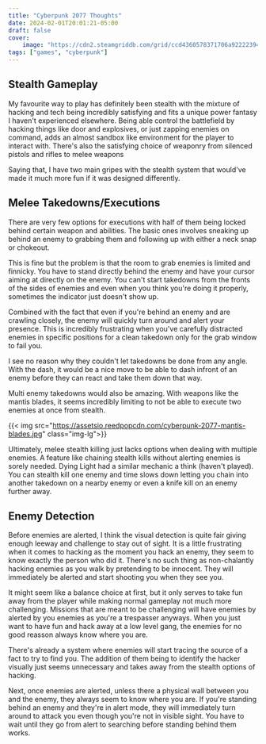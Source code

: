 ```yaml
---
title: "Cyberpunk 2077 Thoughts"
date: 2024-02-01T20:01:21-05:00
draft: false
cover:
    image: "https://cdn2.steamgriddb.com/grid/ccd4360578371706a922223949ed452b.png"
tags: ["games", "cyberpunk"]
---
```


## Stealth Gameplay

My favourite way to play has definitely been stealth with the mixture of hacking and tech being incredibly satisfying and fits a unique power fantasy I haven't experienced elsewhere. Being able control the battlefield by hacking things like door and explosives, or just zapping enemies on command, adds an almost sandbox like environment for the player to interact with. There's also the satisfying choice of weaponry from silenced pistols and rifles to melee weapons

Saying that, I have two main gripes with the stealth system that would've made it much more fun if it was designed differently.

## Melee Takedowns/Executions

There are very few options for executions with half of them being locked behind certain weapon and abilities. The basic ones involves sneaking up behind an enemy to grabbing them and following up with either a neck snap or chokeout.

This is fine but the problem is that the room to grab enemies is limited and finnicky. You have to stand directly behind the enemy and have your cursor aiming at directly on the enemy. You can't start takedowns from the fronts of the sides of enemies and even when you think you're doing it properly, sometimes the indicator just doesn't show up.

Combined with the fact that even if you're behind an enemy and are crawling closely, the enemy will quickly turn around and alert your presence. This is incredibly frustrating when you've carefully distracted enemies in specific positions for a clean takedown only for the grab window to fail you.

I see no reason why they couldn't let takedowns be done from any angle. With the dash, it would be a nice move to be able to dash infront of an enemy before they can react and take them down that way.

Multi enemy takedowns would also be amazing. With weapons like the mantis blades, it seems incredibly limiting to not be able to execute two enemies at once from stealth.

{{< img src="https://assetsio.reedpopcdn.com/cyberpunk-2077-mantis-blades.jpg" class="img-lg">}}

Ultimately, melee stealth killing just lacks options when dealing with multiple enemies. A feature like chaining stealth kills without alerting enemies is sorely needed. Dying Light had a similar mechanic a think (haven't played). You can stealth kill one enemy and time slows down letting you chain into another takedown on a nearby enemy or even a knife kill on an enemy further away.

## Enemy Detection

Before enemies are alerted, I think the visual detection is quite fair giving enough leeway and challenge to stay out of sight. It is a little frustrating when it comes to hacking as the moment you hack an enemy, they seem to know exactly the person who did it. There's no such thing as non-chalantly hacking enemies as you walk by pretending to be innocent. They will immediately be alerted and start shooting you when they see you.

It might seem like a balance choice at first, but it only serves to take fun away from the player while making normal gameplay not much more challenging. Missions that are meant to be challenging will have enemies by alerted by you enemies as you're a trespasser anyways. When you just want to have fun and hack away at a low level gang, the enemies for no good reasson always know where you are.

There's already a system where enemies will start tracing the source of a fact to try to find you. The addition of them being to identify the hacker visually just seems unnecessary and takes away from the stealth options of hacking.

Next, once enemies are alerted, unless there a physical wall between you and the enemy, they always seem to know where you are. If you're standing behind an enemy and they're in alert mode, they will immediately turn around to attack you even though you're not in visible sight. You have to wait until they go from alert to searching before standing behind them works.
